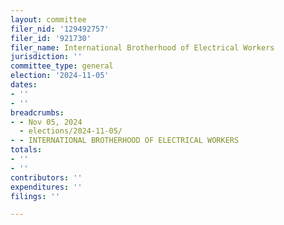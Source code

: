 ```yaml
---
layout: committee
filer_nid: '129492757'
filer_id: '921730'
filer_name: International Brotherhood of Electrical Workers
jurisdiction: ''
committee_type: general
election: '2024-11-05'
dates:
- ''
- ''
breadcrumbs:
- - Nov 05, 2024
  - elections/2024-11-05/
- - INTERNATIONAL BROTHERHOOD OF ELECTRICAL WORKERS
totals:
- ''
- ''
contributors: ''
expenditures: ''
filings: ''

---
```



